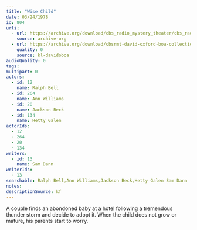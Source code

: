 ```yaml
---
title: "Wise Child"
date: 03/24/1978
id: 804
urls: 
  - url: https://archive.org/download/cbs_radio_mystery_theater/cbs_radio_mystery_theater-0801-0850.zip/cbs_radio_mystery_theater-0801-0850%2Fcbsrmt_0804_wise_child.mp3
    source: archive-org
  - url: https://archive.org/download/cbsrmt-david-oxford-boa-collection/CBSRMT-780324-0804-Wise-Child-(128-48)_WBBM-JE-{BoA}.mp3
    quality: 0
    source: kl-davidoboa
audioQuality: 0
tags: 
multipart: 0
actors:  
  - id: 12
    name: Ralph Bell  
  - id: 264
    name: Ann Williams  
  - id: 20
    name: Jackson Beck  
  - id: 134
    name: Hetty Galen
actorIds:  
  - 12  
  - 264  
  - 20  
  - 134
writers:  
  - id: 13
    name: Sam Dann
writerIds:  
  - 13
searchable: Ralph Bell,Ann Williams,Jackson Beck,Hetty Galen Sam Dann
notes: 
descriptionSource: kf
---
```

A couple finds an abondoned baby at a hotel following a tremendous thunder storm and decide to adopt it. When the child does not grow or mature, his parents start to worry.